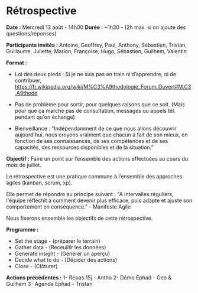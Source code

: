 # Rétrospective

**Date :** Mercredi 13 août - 14h00
**Durée :** ~1h30 - (2h max. si on ajoute des questions/réponses)

**Participants invités :**
Antoine, Geoffrey, Paul, Anthony, Sébastien, Tristan, Guillaume, Juliette, Marion, Françoise, Hugo, Sébastien, Guilhem, Valentin

**Format :**
- Loi des deux pieds : Si je ne suis pas en train ni d’apprendre, ni de contribuer, 
https://fr.wikipedia.org/wiki/M%C3%A9thodologie_Forum_Ouvert#M.C3.A9thode

- Pas de problème pour sortir, pour quelques raisons que ce soit. 
(Mais pour que ça marche pas de consultation, messages ou appels tél. pendant qu'on échange)

- Bienveillance :
"Indépendamment de ce que nous allons découvrir aujourd'hui, nous croyons vraiment que chacun a fait de son mieux, en fonction de ses connaissances, de ses compétences et de ses capacités, des ressources disponibles et de la situation."

**Objectif :**
Faire un point sur l’ensemble des actions effectuées au cours du mois de juillet.

Le rétrospective est une pratique commune à l’ensemble des approches agiles (kanban, scrum, xp).

Elle permet de répondre au principe suivant :
"A intervalles réguliers, l'équipe réfléchit à comment devenir plus efficace, puis adapte et ajuste son comportement en conséquence." - Manifeste Agile

Nous fixerons ensemble les objectifs de cette rétrospective.

**Programme :**
- Set the stage - (préparer le terrain)
- Gather data - (Receuillir les données)
- Generate insight - (Générer un aperçu)
- Decide what to do - (Décider des actions)
- Close - (Clôturer) 

**Actions précédentes :**
1- Repas 15j - Antho
2- Démo Ephad - Geo & Guilhem
3- Agenda Ephad - Tristan
